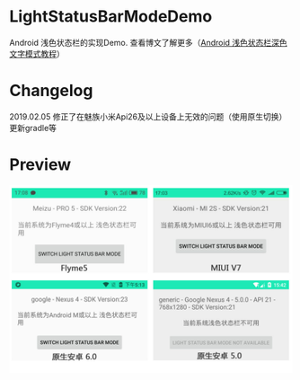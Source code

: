 # LightStatusBarModeDemo
Android 浅色状态栏的实现Demo. 查看博文了解更多（[Android 浅色状态栏深色文字模式教程](https://www.jianshu.com/p/abd021c22728)）

# Changelog
2019.02.05  修正了在魅族小米Api26及以上设备上无效的问题（使用原生切换）
            更新gradle等
            
# Preview
![](/preview.jpg)
